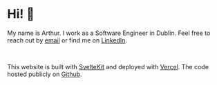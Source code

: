 # Hi! 👋

My name is Arthur. I work as a Software Engineer in Dublin. Feel free to reach out by [email](mailto:arthur.alglave@gmail.com) or find me on [LinkedIn](https://www.linkedin.com/in/arthur-alglave/).

<br/>

This website is built with [SvelteKit](https://kit.svelte.dev/) and deployed with [Vercel](https://vercel.com/). The code hosted publicly on [Github](https://github.com/Mytakeon/gh-pages).
